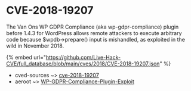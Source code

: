# CVE-2018-19207

The Van Ons WP GDPR Compliance (aka wp-gdpr-compliance) plugin before 1.4.3 for WordPress allows remote attackers to execute arbitrary code because $wpdb->prepare() input is mishandled, as exploited in the wild in November 2018.

{% embed url="https://github.com/Live-Hack-CVE/full_database/blob/main/cves/2018/CVE-2018-19207.json" %}


* cved-sources ~> [cve-2018-19207](https://zeste.alice-snow.ru/2018/database/cve-2018-19207/cve-2018-19207-cved-sources)
* aeroot ~> [WP-GDPR-Compliance-Plugin-Exploit](https://zeste.alice-snow.ru/2018/database/cve-2018-19207/wp-gdpr-compliance-plugin-exploit-aeroot)